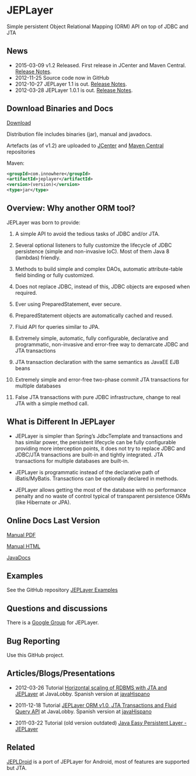 JEPLayer
========
	
Simple persistent Object Relational Mapping (ORM) API on top of JDBC and JTA 

News
------

- 2015-03-09 v1.2 Released. First release in JCenter and Maven Central. [Release Notes](https://github.com/jmarranz/jeplayer/blob/master/CHANGES.txt).
- 2012-11-25 Source code now in GitHub
- 2012-10-27 JEPLayer 1.1 is out. [Release Notes](https://github.com/jmarranz/jeplayer/blob/master/CHANGES.txt).
- 2012-03-28 JEPLayer 1.0.1 is out. [Release Notes](https://github.com/jmarranz/jeplayer/blob/master/CHANGES.txt).

Download Binaries and Docs
------

[Download](https://sourceforge.net/projects/jeplayer/files/)

Distribution file includes binaries (jar), manual and javadocs.

Artefacts (as of v1.2) are uploaded to [JCenter](https://bintray.com/jmarranz/maven/jeplayer/view) and [Maven Central](https://oss.sonatype.org/content/repositories/releases/com/innowhere/jeplayer/) repositories

Maven: 

```xml
<groupId>com.innowhere</groupId>
<artifactId>jeplayer</artifactId>
<version>(version)</version>
<type>jar</type>
```

Overview: Why another ORM tool?
------

JEPLayer was born to provide:

1) A simple API to avoid the tedious tasks of JDBC and/or JTA.

2) Several optional listeners to fully customize the lifecycle of JDBC persistence (simple and non-invasive IoC). Most of them Java 8 (lambdas) friendly.

3) Methods to build simple and complex DAOs, automatic attribute-table field binding or fully customized.

4) Does not replace JDBC, instead of this, JDBC objects are exposed when required.

5) Ever using PreparedStatement, ever secure.

6) PreparedStatement objects are automatically cached and reused.

7) Fluid API for queries similar to JPA.

8) Extremely simple, automatic, fully configurable, declarative and programmatic, non-invasive and error-free way to demarcate JDBC and JTA transactions

9) JTA transaction declaration with the same semantics as JavaEE EJB beans

10) Extremely simple and error-free two-phase commit JTA transactions for multiple databases

11) False JTA transactions with pure JDBC infrastructure, change to real JTA with a simple method call.

What is Different In JEPLayer
------

* JEPLayer is simpler than Spring’s JdbcTemplate and transactions and has similar power, the persistent lifecycle can be fully configurable providing more interception points, 
it does not try to replace JDBC and JDBC/JTA transactions are built-in and tightly integrated. JTA transactions for multiple databases are built-in.

* JEPLayer is programmatic instead of the declarative path of iBatis/MyBatis. Transactions can be optionally declared in methods.

* JEPLayer allows getting the most of the database with no performance penalty and no waste of control typical of transparent persistence ORMs (like Hibernate or JPA).



Online Docs Last Version
------

[Manual PDF](http://jeplayer.sourceforge.net/docs/manual/jeplayer_manual.pdf)

[Manual HTML](http://jeplayer.sourceforge.net/docs/manual/jeplayer_manual.htm)

[JavaDocs](http://jeplayer.sourceforge.net/docs/javadoc/)

Examples
------

See the GitHub repository [JEPLayer Examples](https://github.com/jmarranz/jeplayer_examples)

Questions and discussions
------

There is a [Google Group](https://groups.google.com/forum/#!forum/jeplayer) for JEPLayer.

Bug Reporting
------

Use this GitHub project.


Articles/Blogs/Presentations
------

- 2012-03-26 Tutorial [Horizontal scaling of RDBMS with JTA and JEPLayer](http://java.dzone.com/articles/horizontal-scaling-rdbms-jta) at JavaLobby. Spanish version
at [javaHispano](http://www.javahispano.org/portada/2012/3/19/escalamiento-horizontal-acid-de-rdbms-con-jeplayer.html)

- 2011-12-18 Tutorial [JEPLayer ORM v1.0, JTA Transactions and Fluid Query API](http://java.dzone.com/announcements/jeplayer-orm-v10-jta) at JavaLobby. Spanish version
at [javaHispano](http://www.javahispano.org/portada/2011/12/16/jeplayer-orm-10-transacciones-jta-y-api-fluida.html)

- 2011-03-22 Tutorial (old version outdated) [Java Easy Persistent Layer - JEPLayer](http://java.dzone.com/articles/java-easy-persistent-layer) 

Related
------

[JEPLDroid](http://code.google.com/p/jepldroid/) is a port of JEPLayer for Android, most of features are supported but JTA.

